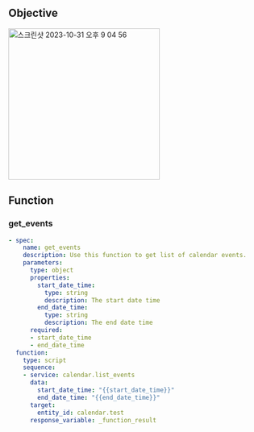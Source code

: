 ## Objective
<img width="300" alt="스크린샷 2023-10-31 오후 9 04 56" src="https://github.com/jekalmin/extended_openai_conversation/assets/2917984/7a6c6925-a53e-4363-a93c-45f63951d41b">

## Function
### get_events
```yaml
- spec:
    name: get_events
    description: Use this function to get list of calendar events.
    parameters:
      type: object
      properties:
        start_date_time:
          type: string
          description: The start date time
        end_date_time:
          type: string
          description: The end date time
      required:
      - start_date_time
      - end_date_time
  function:
    type: script
    sequence:
    - service: calendar.list_events
      data:
        start_date_time: "{{start_date_time}}"
        end_date_time: "{{end_date_time}}"
      target:
        entity_id: calendar.test
      response_variable: _function_result
```